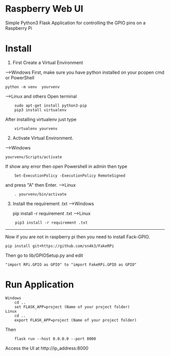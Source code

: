 # Raspberry Web UI
Simple Python3 Flask Application for controlling the GPIO pins on a Raspberry Pi

# Install
1. First Create a Virtual Environment

-->Windows First, make sure you have python installed on your pcopen cmd or PowerShell
	
	python -m venv  yourvenv
		
-->Linux and others Open terminal
	
        sudo apt-get install python3-pip
        pip3 install virtualenv
	
After installing virtualenv just type

        virtualenv yourvenv

2. Activate Virtual Environment.

-->Windows
	
	yourvenv/Scripts/activate
		
If show any error then open Powershell in admin
then type

        Set-ExecutionPolicy -ExecutionPolicy RemoteSigned
and press "A" then Enter.
-->Linux

        . yourvenv/bin/activate
		
3. Install the requirement .txt
-->Windows
	
	pip install -r requirement .txt
-->Linux
	
        pip3 install -r requirement .txt

-------------------------------
Now if you are not in raspberry pi then you need to install Fack-GPIO.

    pip install git+https://github.com/sn4k3/FakeRPi
Then go to lib/GPIOSetup.py and edit 

    "import RPi.GPIO as GPIO" to "import FakeRPi.GPIO as GPIO"

# Run Application

    Windows
        cd ..
        set FLASK_APP=project (Name of your project folder)
    Linux
        cd ..
        export FLASK_APP=project (Name of your project folder)

Then 

        flask run --host 0.0.0.0 --port 8000

Access the UI at http://ip_address:8000
